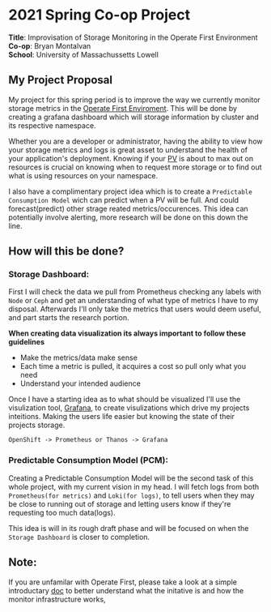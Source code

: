 # 2021 Spring Co-op Project
**Title**: Improvisation of Storage Monitoring in the Operate First Environment \
**Co-op**: Bryan Montalvan \
**School**: University of Massachussetts Lowell 

## My Project Proposal
My project for this spring period is to improve the way we currently monitor storage metrics in the [Operate First Enviroment](https://www.operate-first.cloud/). This will be done
by creating a grafana dashboard which will storage information by cluster and its respective namespace.

Whether you are a developer or administrator, having the ability to view how your storage metrics and logs is great asset to understand
the health of your application's deployment. Knowing if your [PV](https://kubernetes.io/docs/concepts/storage/persistent-volumes/) is about to max out on resources is crucial on knowing when to request more storage
or to find out what is using resources on your namespace. 

I also have a complimentary project idea which is to create a `Predictable Consumption Model` wich can predict when a PV will be full. And could
forecast(predict) other strage reated metrics/occurences. This idea can potentially involve alerting, more research will be done on this down the line.

## How will this be done?
### Storage Dashboard:
First I will check the data we pull from Prometheus checking any labels with `Node` or `Ceph` and get an understanding of what type of metrics
I have to my disposal. Afterwards I'll only take the metrics that users would deem useful, and part starts the research portion.

**When creating data visualization its always important to follow these guidelines**
- Make the metrics/data make sense
- Each time a metric is pulled, it acquires a cost so pull only what you need
- Understand your intended audience

Once I have a starting idea as to what should be visualized I'll use the visulization tool, [Grafana](https://grafana.com/grafana/dashboards/), to create visulizations which
drive my projects inteitions. Making the users life easier but knowing the state of their projects storage.

`OpenShift -> Prometheus or Thanos -> Grafana`

### Predictable Consumption Model (PCM):
Creating a Predictable Consumption Model will be the second task of this whole project, with my current vision in my head.
I will fetch logs from both `Prometheus(for metrics)` and `Loki(for logs)`, to tell users when they may be close to running out of storage
and letting users know if they're requesting too much data(logs).

This idea is will in its rough draft phase and will be focused on when the `Storage Dashboard` is closer to completion.

## Note:
If you are unfamilar with Operate First, please take a look at a simple introductary [doc](about-opf.md) to better understand what the initative is and how
the monitor infrastructure works,

